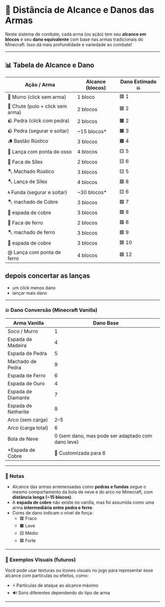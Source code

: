 # 📏 Distância de Alcance e Danos das Armas

Neste sistema de combate, cada arma (ou ação) tem seu **alcance em blocos** e seu **dano equivalente** com base nas armas tradicionais do Minecraft. Isso dá mais profundidade e variedade ao combate!

---

## 📊 Tabela de Alcance e Dano

| Ação / Arma                             | Alcance (blocos) | Dano Estimado 💥 
|----------------------------------------|------------------|------------------
| 👊 Murro (click sem arma)              | 1 bloco          | 🟥 1             
| 🦵 Chute (pulo + click sem arma)       | 2 blocos         | 🟥 2             
| 🪨 Pedra (click com pedra)             | 2 blocos         | 🟧 2             
| 🪨 Pedra (segurar e soltar)            | ~15 blocos*      | 🟧 3             
| 🪵 Bastão Rústico                      | 3 blocos         | 🟧 4             
| 🦴 Lança com ponta de osso             | 4 blocos         | 🟨 5             
| 🔪 Faca de Sílex                       | 2 blocos         | 🟨 6             
| 🪓 Machado Rústico                     | 3 blocos         | 🟨 5             
| 🪓 Lança de Sílex                      | 4 blocos         | 🟩 8             
| 🌀 Funda (segurar e soltar)            | ~30 blocos*      | 🟨 6
| 🪓 machado de Cobre                    | 3 blocos         | 🟩 7
| 🔪 espada de cobre                     | 3 blocos         | 🟩 8
| 🔪 Faca de ferro                       | 2 blocos         | 🟩 8 
| 🪓 machado de ferro                    | 3 blocos         | 🟩 9
| 🔪 espada de cobre                     | 3 blocos         | 🟩 10
| @ Lança com ponta de ferro             | 4 blocos         | 🟩 12

## depois concertar as lanças 
- um click menos dano
- lançar mais dano


---

### 💥 Dano Conversão (Minecraft Vanilla)

| Arma Vanilla       | Dano Base |
|--------------------|-----------|
| Soco / Murro       | 1         |
| Espada de Madeira  | 4         |
| Espada de Pedra    | 5         |
| Machado de Pedra   | 9         |
| Espada de Ferro    | 6         |
| Espada de Ouro     | 4         |
| Espada de Diamante | 7         |
| Espada de Netherite| 8         |
| Arco (sem carga)   | 2–5       |
| Arco (carga total) | 6         |
| Bola de Neve       | 0 (sem dano, mas pode ser adaptado com dano leve) |
| *Espada de Cobre   | 🔧 Customizada para 6 |

---

### 📝 Notas

- Alcance das armas arremessadas como **pedras e fundas** segue o mesmo comportamento da bola de neve e do arco no Minecraft, com **distância longa (~15 blocos)**.
- A **espada de cobre** não existe no vanilla, mas foi assumida como uma arma **intermediária entre pedra e ferro**.
- Cores de dano indicam o nível de força:
  - 🟥 Fraco
  - 🟧 Leve
  - 🟨 Médio
  - 🟩 Forte

---

### 📌 Exemplos Visuais (futuros)

Você pode usar texturas ou ícones visuais no jogo para representar esse alcance com partículas ou efeitos, como:

- ⚡ Partículas de ataque ao alcance máximo
- 🔊 Sons diferentes dependendo do tipo de arma

---




